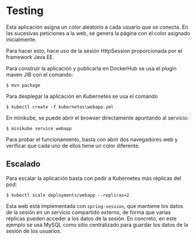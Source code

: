 # Testing

Esta aplicación asigna un color aleatorio a cada usuario que se conecta. En las sucesivas peticiones a la web, se genera la página con el color asignado inicialmente.

Para hacer esto, hace uso de la sesión HttpSession proporcionada por el framework Java EE.

Para construir la aplicación y publicarla en DockerHub se usa el plugin maven JIB con el comando:

`
$ mvn package
`

Para desplegar la aplicación en Kubernetes se usa el comando

`
$ kubectl create -f kubernetes\webapp.yml
`

En minikube, se puede abrir el browser directamente apuntando al servicio:

`
$ minikube service webapp
`

Para probar el funcionamiento, basta con abrir dos navegadores web y verificar que cada uno de ellos tiene un color diferente.

## Escalado

Para escalar la aplicación basta con pedir a Kubernetes más réplicas del pod:

`
$ kubectl scale deployments/webapp --replicas=2
`

Esta web está implementada con ```spring-session```, que mantiene los datos de la sesión en un servicio compartido externo, de forma que varias réplicas pueden acceder a los datos de la sesión. En concreto, en este ejemplo se usa MySQL como sitio centralizado para guardar los datos de la sesión de los usuarios.
 